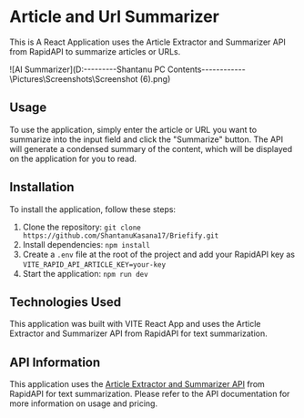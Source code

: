
# Article and Url Summarizer

This is A React Application uses the Article Extractor and Summarizer API from RapidAPI to summarize articles or URLs.


![AI Summarizer](D:\---------Shantanu PC Contents------------\Pictures\Screenshots\Screenshot (6).png)

## Usage

To use the application, simply enter the article or URL you want to summarize into the input field and click the "Summarize" button. The API will generate a condensed summary of the content, which will be displayed on the application for you to read.

## Installation

To install the application, follow these steps:

1. Clone the repository: `git clone https://github.com/ShantanuKasana17/Briefify.git`
2. Install dependencies: `npm install`
3. Create a `.env` file at the root of the project and add your RapidAPI key as `VITE_RAPID_API_ARTICLE_KEY=your-key`
4. Start the application: `npm run dev`

## Technologies Used

This application was built with VITE React App and uses the Article Extractor and Summarizer API from RapidAPI for text summarization.


## API Information

This application uses the [Article Extractor and Summarizer API](https://rapidapi.com/restyler/api/article-extractor-and-summarizer?utm_source=youtube.com%2FJavaScriptMastery&utm_medium=referral&utm_campaign=DevRel) from RapidAPI for text summarization. Please refer to the API documentation for more information on usage and pricing.